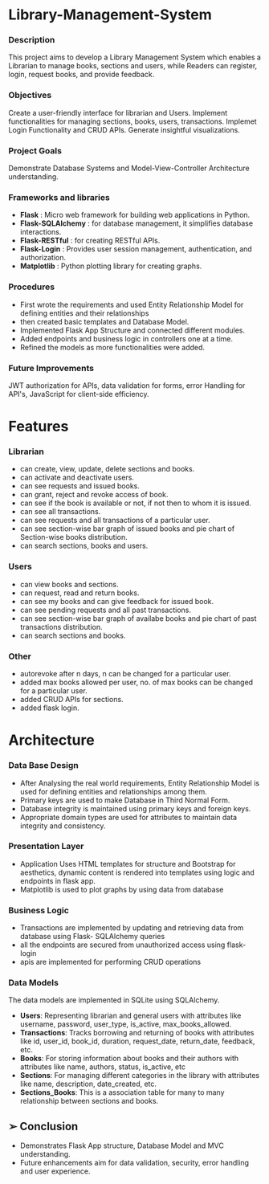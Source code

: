 # Library-Management-System
### Description
This project aims to develop a Library Management System which enables a Librarian to manage books, sections and users, while Readers can register, login, request books, and provide feedback.

### Objectives
Create a user-friendly interface for librarian and Users. Implement functionalities for managing
sections, books, users, transactions. Implemet Login Functionality and CRUD APIs. Generate insightful
visualizations.

### Project Goals
Demonstrate Database Systems and Model-View-Controller Architecture understanding.

### Frameworks and libraries
- **Flask** : Micro web framework for building web applications in Python.
- **Flask-SQLAlchemy** : for database management, it simplifies database interactions.
- **Flask-RESTful** : for creating RESTful APIs.
- **Flask-Login** : Provides user session management, authentication, and authorization.
- **Matplotlib** : Python plotting library for creating graphs.

### Procedures
- First wrote the requirements and used Entity Relationship Model for defining entities and their relationships
- then created basic templates and Database Model.
- Implemented Flask App Structure and connected different modules.
- Added endpoints and business logic in controllers one at a time.
- Refined the models as more functionalities were added.

### Future Improvements
JWT authorization for APIs, data validation for forms, error Handling for API's, JavaScript
for client-side efficiency.


# Features
### Librarian
- can create, view, update, delete sections and books.
- can activate and deactivate users.
- can see requests and issued books.
- can grant, reject and revoke access of book.
- can see if the book is available or not, if not then to whom it is issued.
- can see all transactions.
- can see requests and all transactions of a particular user.
- can see section-wise bar graph of issued books and pie chart of Section-wise books distribution.
- can search sections, books and users.

### Users
- can view books and sections.
- can request, read and return books.
- can see my books and can give feedback for issued book.
- can see pending requests and all past transactions.
- can see section-wise bar graph of availabe books and pie chart of past transactions distribution.
- can search sections and books.

### Other
- autorevoke after n days, n can be changed for a particular user.
- added max books allowed per user, no. of max books can be changed for a particular user.
- added CRUD APIs for sections.
- added flask login.


# Architecture
### Data Base Design
- After Analysing the real world requirements, Entity Relationship Model is used for defining entities
and relationships among them.
- Primary keys are used to make Database in Third Normal Form.
- Database integrity is maintained using primary keys and foreign keys.
- Appropriate domain types are used for attributes to maintain data integrity and consistency.

### Presentation Layer
- Application Uses HTML templates for structure and Bootstrap for aesthetics, dynamic content is
rendered into templates using logic and endpoints in flask app.
- Matplotlib is used to plot graphs by using data from database

### Business Logic
- Transactions are implemented by updating and retrieving data from database using Flask-
SQLAlchemy queries
- all the endpoints are secured from unauthorized access using flask-login
- apis are implemented for performing CRUD operations

### Data Models
The data models are implemented in SQLite using SQLAlchemy.
- **Users**: Representing librarian and general users with attributes like username, password, user_type,
is_active, max_books_allowed.
- **Transactions**: Tracks borrowing and returning of books with attributes like id, user_id, book_id,
duration, request_date, return_date, feedback, etc.
- **Books**: For storing information about books and their authors with attributes like name, authors,
status, is_active, etc
- **Sections**: For managing different categories in the library with attributes like name, description,
date_created, etc.
- **Sections_Books**: This is a association table for many to many relationship between sections and
books.


## ➢ Conclusion
- Demonstrates Flask App structure, Database Model and MVC understanding.
- Future enhancements aim for data validation, security, error handling and user experience.

